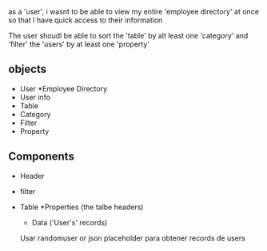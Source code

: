 as a 'user', i wasnt to be able to view my entire 'employee directory' at once so that I have quick access to their information

The user shoudl be able to sort the 'table' by alt least one 'category' and 'filter' the 'users' by at least one 'property'

## objects
* User
*Employee Directory
* User info
* Table
* Category
* Filter
* Property

## Components
* Header
* filter
* Table
  *Properties (the talbe headers)
  * Data ('User's' records)


  Usar randomuser or json placeholder para obtener records de users